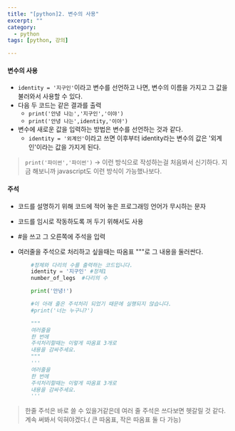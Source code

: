 ```yaml
---
title: "[python]2. 변수의 사용"
excerpt: ""
category:
  - python
tags: [python, 강의]

---
```


#### 변수의 사용

- `identity = '지구인'`이라고 변수를 선언하고 나면, 변수의 이름을 가지고 그 값을 불러와서 사용할 수 있다.
- 다음 두 코드는 같은 결과를 출력
  - `print('안녕 나는','지구인','이야')`
  - `print('안녕 나는',identity,'이야')`
- 변수에 새로운 값을 입력하는 방법은 변수를 선언하는 것과 같다.
  - `identity = '외계인'`이라고 쓰면 이후부터 identity라는 변수의 값은 '외계인'이라는 값을 가지게 된다.

  

> `print('파이썬','파이썬')` -> 이런 방식으로 작성하는걸 처음봐서 신기하다. 지금 해보니까 javascript도 이런 방식이 가능했나보다.



#### 주석

- 코드를 설명하기 위해 코드에 적어 놓은 프로그래밍 언어가 무시하는 문자

- 코드를 임시로 작동하도록 꺼 두기 위해서도 사용

- \#을 쓰고 그 오른쪽에 주석을 입력

- 여러줄을 주석으로 처리하고 싶을때는 따옴표 """로 그 내용을 둘러싼다.

  ```python
      #정체와 다리의 수를 출력하는 코드입니다.
      identity = '지구인' #정체1
      number_of_legs  #다리의 수
  
      print('안녕!')
  
      #이 아래 줄은 주석처리 되었기 때문에 실행되지 않습니다.
      #print('너는 누구니?')
  
      """
      여러줄을
      한 번에
      주석처리할때는 이렇게 따옴표 3개로 
      내용을 감싸주세요.
      """
      '''
      여러줄을
      한 번에
      주석처리할때는 이렇게 따옴표 3개로 
      내용을 감싸주세요.
      '''
  ```

> 한줄 주석은 바로 쓸 수 있을거같은데 여러 줄 주석은 쓰다보면 헷갈릴 것 같다. 계속 써봐서 익혀야겠다.( 큰 따옴표, 작은 따옴표 둘 다 가능)